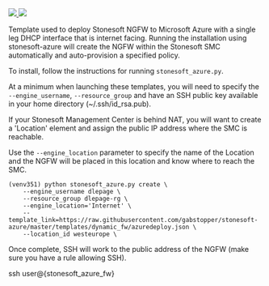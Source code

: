<a href="https://portal.azure.com/#create/Microsoft.Template/uri/https%3A%2F%2Fraw.githubusercontent.com%2Fgabstopper%2Fstonesoft-azure%2Fmaster%2Ftemplates%2Fdynamic_fw%2Fazuredeploy.json" target="_blank">
    <img src="http://azuredeploy.net/deploybutton.png"/>
</a>
<a href="http://armviz.io/#/?load=https%3A%2F%2Fraw.githubusercontent.com%2Fgabstopper%2Fstonesoft-azure%2Fmaster%2F/templates/dynamic_fw/azuredeploy.json" target="_blank">
    <img src="http://armviz.io/visualizebutton.png"/>
</a>

Template used to deploy Stonesoft NGFW to Microsoft Azure with a single leg DHCP interface that is internet facing. Running the installation using stonesoft-azure will create the NGFW within the Stonesoft SMC automatically and auto-provision a specified
policy.

To install, follow the instructions for running ``stonesoft_azure.py``.

At a minimum when launching these templates, you will need to specify the ``--engine_username``, ``--resource_group`` and have an SSH public key available in your home directory (~/.ssh/id_rsa.pub).

If your Stonesoft Management Center is behind NAT, you will want to create a 'Location' element and assign the public IP address where the SMC is reachable. 

Use the ``--engine_location`` parameter to specify the name of the Location and the NGFW will be placed in this location and know where to reach the SMC.

```
(venv351) python stonesoft_azure.py create \
    --engine_username dlepage \
    --resource_group dlepage-rg \
    --engine_location='Internet' \
    --template_link=https://raw.githubusercontent.com/gabstopper/stonesoft-azure/master/templates/dynamic_fw/azuredeploy.json \
    --location_id westeurope \
```  

Once complete, SSH will work to the public address of the NGFW (make sure you have a rule allowing SSH).

ssh user@{stonesoft_azure_fw}




